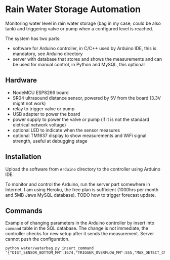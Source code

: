 # Rain Water Storage Automation

Monitoring water level in rain water storage (bag in my case, could be also tank) and triggering valve or pump when a configured level is reached.

The system has two parts:

- software for Arduino controller, in C/C++ used by Arduino IDE, this is mandatory, see Arduino directory
- server with database that stores and shows the measurements and can be used for manual control, in Python and MySQL, this optional

## Hardware

- NodeMCU ESP8266 board
- SR04 ultrasound distance sensor, powered by 5V from the board (3.3V might not work)
- relay to trigger valve or pump
- USB adapter to power the board
- power supply to power the valve or pump (if it is not the standard eletrical network voltage)
- optional LED to indicate when the sensor measures
- optional TM1637 display to show measurements and WiFi signal strength, useful at debugging stage

## Installation

Upload the software from `Arduino` directory to the controller using Arduino IDE.

To monitor and control the Arduino, run the server part somewhere in Internet. I am using Heroku, the free plan is sufficient (1000hrs per month and 5MB Jaws MySQL database). TODO how to trigger forecast update.

## Commands

Example of changing parameters in the Arduino controller by insert into `command` table in the SQL database. The change is not immediate, the controller checks for new setup after it sends the measurement. Server cannot push the configuration.

```
python water/waterbag.py insert_command '{"DIST_SENSOR_BOTTOM_MM":1674,"TRIGGER_OVERFLOW_MM":555,"MAX_DETECT_CM":300,"N_PINGS":9,"MIN_CHANGE_MM":3,"CYCLE_MEASURE_S":2,"CYCLE_SEND_S":60,"FORCE_SEND_S":600,"WIFI_TIMEOUT_S":30}'
```

